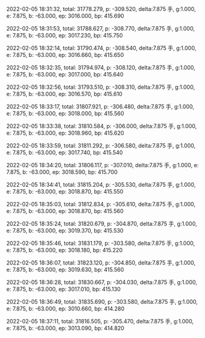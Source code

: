 2022-02-05 18:31:32, total: 31778.279, p: -309.520, delta:7.875 手, g:1.000, e: 7.875, b: -63.000, ep: 3016.000, bp: 415.690

2022-02-05 18:31:53, total: 31788.627, p: -308.770, delta:7.875 手, g:1.000, e: 7.875, b: -63.000, ep: 3017.230, bp: 415.750

2022-02-05 18:32:14, total: 31790.474, p: -308.540, delta:7.875 手, g:1.000, e: 7.875, b: -63.000, ep: 3016.660, bp: 415.650

2022-02-05 18:32:35, total: 31794.974, p: -308.120, delta:7.875 手, g:1.000, e: 7.875, b: -63.000, ep: 3017.000, bp: 415.640

2022-02-05 18:32:56, total: 31793.510, p: -308.310, delta:7.875 手, g:1.000, e: 7.875, b: -63.000, ep: 3016.570, bp: 415.610

2022-02-05 18:33:17, total: 31807.921, p: -306.480, delta:7.875 手, g:1.000, e: 7.875, b: -63.000, ep: 3018.000, bp: 415.560

2022-02-05 18:33:38, total: 31810.584, p: -306.000, delta:7.875 手, g:1.000, e: 7.875, b: -63.000, ep: 3018.960, bp: 415.620

2022-02-05 18:33:59, total: 31811.292, p: -306.580, delta:7.875 手, g:1.000, e: 7.875, b: -63.000, ep: 3017.740, bp: 415.540

2022-02-05 18:34:20, total: 31806.117, p: -307.010, delta:7.875 手, g:1.000, e: 7.875, b: -63.000, ep: 3018.590, bp: 415.700

2022-02-05 18:34:41, total: 31815.204, p: -305.530, delta:7.875 手, g:1.000, e: 7.875, b: -63.000, ep: 3018.870, bp: 415.550

2022-02-05 18:35:03, total: 31812.834, p: -305.610, delta:7.875 手, g:1.000, e: 7.875, b: -63.000, ep: 3018.870, bp: 415.560

2022-02-05 18:35:24, total: 31820.679, p: -304.870, delta:7.875 手, g:1.000, e: 7.875, b: -63.000, ep: 3019.370, bp: 415.530

2022-02-05 18:35:46, total: 31831.179, p: -303.580, delta:7.875 手, g:1.000, e: 7.875, b: -63.000, ep: 3018.180, bp: 415.220

2022-02-05 18:36:07, total: 31823.120, p: -304.850, delta:7.875 手, g:1.000, e: 7.875, b: -63.000, ep: 3019.630, bp: 415.560

2022-02-05 18:36:28, total: 31830.667, p: -304.030, delta:7.875 手, g:1.000, e: 7.875, b: -63.000, ep: 3017.010, bp: 415.130

2022-02-05 18:36:49, total: 31835.690, p: -303.580, delta:7.875 手, g:1.000, e: 7.875, b: -63.000, ep: 3010.660, bp: 414.280

2022-02-05 18:37:11, total: 31816.505, p: -305.470, delta:7.875 手, g:1.000, e: 7.875, b: -63.000, ep: 3013.090, bp: 414.820